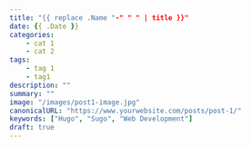 ```yaml
---
title: "{{ replace .Name "-" " " | title }}"
date: {{ .Date }}
categories:
    - cat 1
    - cat 2
tags:
    - tag 1
    - tag1
description: ""
summary: ""
image: "/images/post1-image.jpg"
canonicalURL: "https://www.yourwebsite.com/posts/post-1/"
keywords: ["Hugo", "Sugo", "Web Development"]
draft: true
---
```

